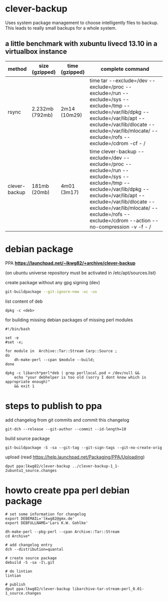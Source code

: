 clever-backup
=============

Uses system package management to choose intelligently files to backup. This leads to really small backups for a whole system.

## a little benchmark with xubuntu livecd 13.10 in a virtualbox instance

| method | size (gzipped) | time (gzipped) |complete command | 
  ------ | ---------------- | ---- | ---- 
| rsync | 2.232mb (792mb) | 2m14 (10m29) | time tar --exclude=/dev --exclude=/proc --exclude=/run --exclude=/sys --exclude=/tmp --exclude=/var/lib/dpkg --exclude=/var/lib/apt --exclude=/var/lib/dlocate --exclude=/var/lib/mlocate/ --exclude=/rofs --exclude=/cdrom -cf - / | pv | wc -c | 
| clever-backup | 181mb (20mb) | 4m01 (3m17) | time clever-backup --exclude=/dev --exclude=/proc --exclude=/run --exclude=/sys --exclude=/tmp --exclude=/var/lib/dpkg --exclude=/var/lib/apt --exclude=/var/lib/dlocate --exclude=/var/lib/mlocate/ --exclude=/rofs --exclude=/cdrom --action --no-compression -v -f - / | pv | wc -c |

# debian package

PPA **https://launchpad.net/~lkwg82/+archive/clever-backup**

(on ubuntu universe repository must be activated in /etc/apt/sources.list) 

create package without any gpg signing (dev)
```bash
git-buildpackage --git-ignore-new -uc -us
```

list content of deb
```
dpkg -c <deb>
```

for building missing debian packages of missing perl modules
```
#!/bin/bash

set -e
#set -x;

for module in  Archive::Tar::Stream Carp::Source ; 
do
	dh-make-perl --cpan $module --build;
done

dpkg -c libarch*perl*deb | grep perllocal.pod > /dev/null && 
	echo "your debhelper is too old (sorry I dont know which is appropriate enough)" 
	&& exit 1
```

# steps to publish to ppa

add changelog from git commits and commit this changelog 
```
git-dch --release --git-author --commit --id-length=10
```

build source package
```
git-buildpackage -S -sa --git-tag --git-sign-tags --git-no-create-orig
```

upload (read https://help.launchpad.net/Packaging/PPA/Uploading)
```
dput ppa:lkwg82/clever-backup ../clever-backup-1_1-2ubuntu1_source.changes
```

# howto create ppa perl debian package

```
# set some information for changelog
export DEBEMAIL='lkwg82@gmx.de'
export DEBFULLNAME='Lars K.W. Gohlke'

dh-make-perl --pkg-perl --cpan Archive::Tar::Stream
cd Archive*

# add changelog entry
dch --distribution=quantal

# create source package
debuild -S -sa -I\.git

# do lintian
lintian

# publish
dput ppa:lkwg82/clever-backup libarchive-tar-stream-perl_0.01-1_source.changes
```
